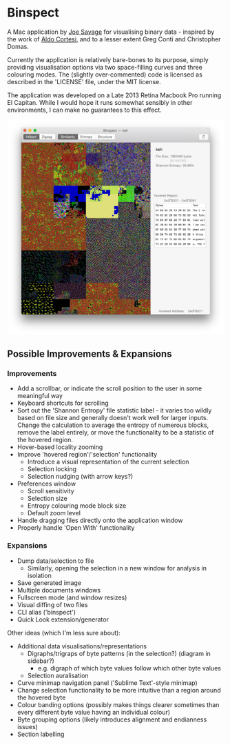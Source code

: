 # Binspect

A Mac application by [Joe Savage](http://www.reinterpretcast.com/) for visualising binary data - inspired by the work of [Aldo Cortesi](http://corte.si/posts/visualisation/binvis/index.html), and to a lesser extent Greg Conti and Christopher Domas.

Currently the application is relatively bare-bones to its purpose, simply providing visualisation options via two space-filling curves and three colouring modes. The (slightly over-commented) code is licensed as described in the 'LICENSE' file, under the MIT license.

The application was developed on a Late 2013 Retina Macbook Pro running El Capitan. While I would hope it runs somewhat sensibly in other environments, I can make no guarantees to this effect.

![Binspect '/bin/ksh' screenshot](./screenshot.png?raw=true)

## Possible Improvements & Expansions
### Improvements
- Add a scrollbar, or indicate the scroll position to the user in some meaningful way
- Keyboard shortcuts for scrolling
- Sort out the 'Shannon Entropy' file statistic label - it varies too wildly based on file size and generally doesn't work well for larger inputs. Change the calculation to average the entropy of numerous blocks, remove the label entirely, or move the functionality to be a statistic of the hovered region.
- Hover-based locality zooming
- Improve 'hovered region'/'selection' functionality
	- Introduce a visual representation of the current selection
	- Selection locking
	- Selection nudging (with arrow keys?)
- Preferences window
	- Scroll sensitivity
	- Selection size
	- Entropy colouring mode block size
	- Default zoom level
- Handle dragging files directly onto the application window
- Properly handle 'Open With' functionality

### Expansions
- Dump data/selection to file
	- Similarly, opening the selection in a new window for analysis in isolation
- Save generated image
- Multiple documents windows
- Fullscreen mode (and window resizes)
- Visual diffing of two files
- CLI alias ('binspect')
- Quick Look extension/generator

Other ideas (which I'm less sure about):
- Additional data visualisations/representations
	- Digraphs/trigraps of byte patterns (in the selection?) (diagram in sidebar?)
		- e.g. digraph of which byte values follow which other byte values
	- Selection auralisation
- Curve minimap navigation panel ('Sublime Text'-style minimap)
- Change selection functionality to be more intuitive than a region around the hovered byte
- Colour banding options (possibly makes things clearer sometimes than every different byte value having an individual colour)
- Byte grouping options (likely introduces alignment and endianness issues)
- Section labelling
